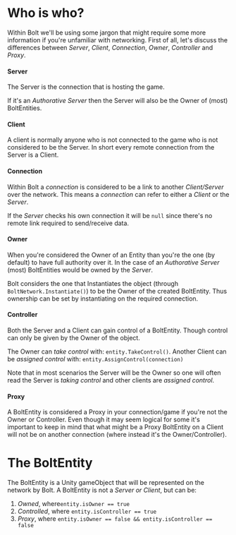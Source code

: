 # Who is who?

Within Bolt we'll be using some jargon that might require some more information if you're unfamiliar with networking.
First of all, let's discuss the differences between *Server*, *Client*, *Connection*, *Owner*, *Controller* and *Proxy*.

#### Server

The Server is the connection that is hosting the game.

If it's an *Authorative Server* then the Server will also be the Owner of (most) BoltEntities.

#### Client

A client is normally anyone who is not connected to the game who is not considered to be the Server.
In short every remote connection from the Server is a Client.

#### Connection

Within Bolt a *connection* is considered to be a link to another *Client/Server* over the network.
This means a *connection* can refer to either a *Client* or the *Server*.

If the *Server* checks his own connection it will be `null` since there's no remote link required to send/receive data.

#### Owner

When you're considered the Owner of an Entity than you're the one (by default) to have full authority over it.
In the case of an *Authorative Server* (most) BoltEntities would be owned by the *Server*.

Bolt considers the one that Instantiates the object (through `BoltNetwork.Instantiate()`) to be the Owner of the created BoltEntity.
Thus ownership can be set by instantiating on the required connection.

#### Controller

Both the Server and a Client can gain control of a BoltEntity. Though control can only be given by the Owner of the object.

The Owner can *take control* with: `entity.TakeControl()`.
Another Client can be *assigned control* with: `entity.AssignControl(connection)`

Note that in most scenarios the Server will be the Owner so one will often read the Server is *taking control* and other clients are *assigned control*.

#### Proxy

A BoltEntity is considered a Proxy in your connection/game if you're not the Owner or Controller.
Even though it may seem logical for some it's important to keep in mind that what might be a Proxy BoltEntity on a Client will not be on another connection (where instead it's the Owner/Controller).

# The BoltEntity

The BoltEntity is a Unity gameObject that will be represented on the network by Bolt. A BoltEntity is not a *Server or Client*, but can be:

1. *Owned*, where`entity.isOwner == true`
2. *Controlled*, where `entity.isController == true`
3. *Proxy*, where `entity.isOwner == false && entity.isController == false`